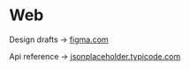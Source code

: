 # Web

Design drafts -> [figma.com](https://www.figma.com/file/zzkUBJ4ZlzEKrKWZ4KS2Xh/Docler)

Api reference -> [jsonplaceholder.typicode.com](https://jsonplaceholder.typicode.com/guide/)
